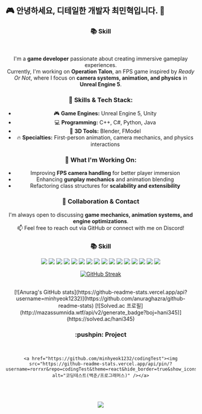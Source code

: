 ## 🎮 안녕하세요, 디테일한 개발자 최민혁입니다. 👋

<!--
<p align='center'>
    <img src="https://capsule-render.vercel.app/api?type=waving&height=200&text=KMJ&nbsp;github&nbsp;&nbsp;&fontAlign=80&fontAlignY=40&color=gradient"/>
</p>-->
<div align="center">
  <h3>📚 Skill </h3>
  <br>

I'm a **game developer** passionate about creating immersive gameplay experiences.  
Currently, I'm working on **Operation Talon**, an FPS game inspired by *Ready Or Not*, where I focus on **camera systems, animation, and physics** in **Unreal Engine 5**.  

### 🔧 Skills & Tech Stack:
- 🎮 **Game Engines:** Unreal Engine 5, Unity  
- 💻 **Programming:** C++, C#, Python, Java  
- 🎨 **3D Tools:** Blender, FModel  
- 🔥 **Specialties:** First-person animation, camera mechanics, and physics interactions  

### 🚀 What I'm Working On:
- Improving **FPS camera handling** for better player immersion  
- Enhancing **gunplay mechanics** and animation blending  
- Refactoring class structures for **scalability and extensibility**  

### 🤝 Collaboration & Contact
I'm always open to discussing **game mechanics, animation systems, and engine optimizations**.  
📫 Feel free to reach out via GitHub or connect with me on Discord! 
### 📚 Skill
<img src="https://img.shields.io/badge/C-00599C?style=for-the-badge&logo=c&logoColor=white"/></a>
<img src = "https://img.shields.io/badge/C%2B%2B-00599C?style=for-the-badge&logo=c%2B%2B&logoColor=white"/></a>
<img src = "https://img.shields.io/badge/C%23-239120?style=for-the-badge&logo=c-sharp&logoColor=white"/></a>
<img src = "https://img.shields.io/badge/R-276DC3?style=for-the-badge&logo=r&logoColor=white"/></a>
<img src = "https://img.shields.io/badge/Java-ED8B00?style=for-the-badge&logo=openjdk&logoColor=white"/></a>
<img src = "https://img.shields.io/badge/Unity-100000?style=for-the-badge&logo=unity&logoColor=white"/></a>
<img src = "https://img.shields.io/badge/unrealengine-%23313131.svg?style=for-the-badge&logo=unrealengine&logoColor=white"/></a>
<img src = "https://img.shields.io/badge/MySQL-00000F?style=for-the-badge&logo=mysql&logoColor=white"/></a>
<img src = "https://img.shields.io/badge/blender-%23F5792A.svg?style=for-the-badge&logo=blender&logoColor=white"/></a>
<img src = "https://img.shields.io/badge/GitHub-100000?style=for-the-badge&logo=github&logoColor=white"/></a>
<img src = "https://img.shields.io/badge/GIT-E44C30?style=for-the-badge&logo=git&logoColor=white"/></a>
<img src = "https://img.shields.io/badge/Firebase-039BE5?style=for-the-badge&logo=Firebase&logoColor=white"/></a>
<img src = "https://img.shields.io/badge/Visual_Studio-5C2D91?style=for-the-badge&logo=visual%20studio&logoColor=white"/></a>
<img src = "https://img.shields.io/badge/CLion-000000?style=for-the-badge&logo=clion&logoColor=white"/></a>
<img src = "https://img.shields.io/badge/Rider-000000?style=for-the-badge&logo=Rider&logoColor=white"/></a>
<img src = "https://img.shields.io/badge/Notion-%23000000.svg?style=for-the-badge&logo=notion&logoColor=white"/></a>


<a href="https://git.io/streak-stats"><img src="https://streak-stats.demolab.com?user=MinHyeok&theme=humoris&hide_border=true&locale=ko" alt="GitHub Streak" /></a>

<br>
[![Anurag's GitHub stats](https://github-readme-stats.vercel.app/api?username=minhyeok1232)](https://github.com/anuraghazra/github-readme-stats)
[![Solved.ac
프로필](http://mazassumnida.wtf/api/v2/generate_badge?boj=hani345)](https://solved.ac/hani345)


</div>
<div align="center">
    <h3> :pushpin: Project</h3> 
    <br>

    <a href="https://github.com/minhyeok1232/codingTest"><img src="https://github-readme-stats.vercel.app/api/pin/?username=rorrxr&repo=codingTest&theme=react&hide_border=true&show_icons=false" alt="코딩테스트(백준/프로그래머스)" /></a>

       
</div>
<br><br>
<p align='center'>
    <img src="https://hits.seeyoufarm.com/api/count/incr/badge.svg?url=https%3A%2F%2Fgithub.com%2Fgjbae1212%2Frorrxr&count_bg=%2379C83D&title_bg=%23555555&icon=&icon_color=%23E7E7E7&title=visitor&edge_flat=false"/>
</p>
